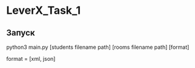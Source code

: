 # LeverX_Task_1

## Запуск
python3 main.py [students filename path] [rooms filename path] [format]

format = [xml, json]
